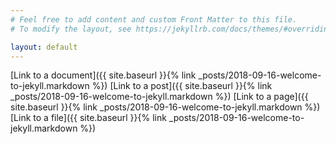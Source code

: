 ```yaml
---
# Feel free to add content and custom Front Matter to this file.
# To modify the layout, see https://jekyllrb.com/docs/themes/#overriding-theme-defaults

layout: default
---
```

[Link to a document]({{ site.baseurl }}{% link _posts/2018-09-16-welcome-to-jekyll.markdown %})
[Link to a post]({{ site.baseurl }}{% link _posts/2018-09-16-welcome-to-jekyll.markdown %})
[Link to a page]({{ site.baseurl }}{% link _posts/2018-09-16-welcome-to-jekyll.markdown %})
[Link to a file]({{ site.baseurl }}{% link _posts/2018-09-16-welcome-to-jekyll.markdown %})